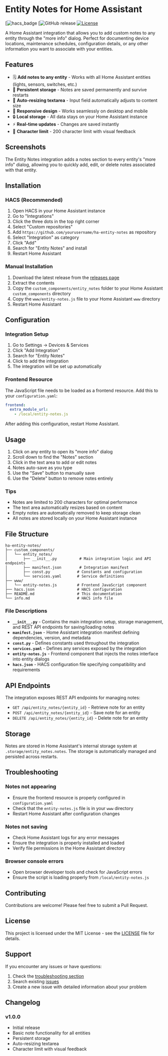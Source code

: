 
# Entity Notes for Home Assistant

[![hacs_badge](https://imgs.search.brave.com/a50DQgPTlWxzI2cGSgN1Pn2W0r19V94i_LgF89jgpws/rs:fit:500:0:1:0/g:ce/aHR0cHM6Ly9wZWF0/ZWFzZWEuZGUvYXNz/ZXRzL2ltYWdlcy9i/YWRnZS1nZW5lcmF0/b3ItbWFzdG9kb24t/YmxhY2std2l0aC1t/YXN0b2Rvbi1sb2dv/LW91dHB1dC5wbmc)
[![GitHub release](https://imgs.search.brave.com/9cPbqClqJLoEwVCZXmWRJGIwWNXr2Qmgudfwjc2KQj0/rs:fit:0:180:1:0/g:ce/aHR0cHM6Ly9kb2Nz/LmdpdGh1Yi5jb20v/YXNzZXRzL2NiLTEy/OTU4L2ltYWdlcy9o/ZWxwL3JlcG9zaXRv/cnkvYWN0aW9ucy10/YWItZ2xvYmFsLW5h/di11cGRhdGUucG5n)
[![License](https://img.shields.io/github/license/yourusername/ha-entity-notes.svg)](LICENSE)

A Home Assistant integration that allows you to add custom notes to any entity through the "more info" dialog. Perfect for documenting device locations, maintenance schedules, configuration details, or any other information you want to associate with your entities.

## Features

- 🗒️ **Add notes to any entity** - Works with all Home Assistant entities (lights, sensors, switches, etc.)
- 💾 **Persistent storage** - Notes are saved permanently and survive restarts
- 🎨 **Auto-resizing textarea** - Input field automatically adjusts to content size
- 📱 **Responsive design** - Works seamlessly on desktop and mobile
- 🔒 **Local storage** - All data stays on your Home Assistant instance
- ⚡ **Real-time updates** - Changes are saved instantly
- 🎯 **Character limit** - 200 character limit with visual feedback

## Screenshots

The Entity Notes integration adds a notes section to every entity's "more info" dialog, allowing you to quickly add, edit, or delete notes associated with that entity.

## Installation

### HACS (Recommended)

1. Open HACS in your Home Assistant instance
2. Go to "Integrations"
3. Click the three dots in the top right corner
4. Select "Custom repositories"
5. Add `https://github.com/yourusername/ha-entity-notes` as repository
6. Select "Integration" as category
7. Click "Add"
8. Search for "Entity Notes" and install
9. Restart Home Assistant

### Manual Installation

1. Download the latest release from the [releases page](https://github.com/yourusername/ha-entity-notes/releases)
2. Extract the contents
3. Copy the `custom_components/entity_notes` folder to your Home Assistant `custom_components` directory
4. Copy the `www/entity-notes.js` file to your Home Assistant `www` directory
5. Restart Home Assistant

## Configuration

### Integration Setup

1. Go to Settings → Devices & Services
2. Click "Add Integration"
3. Search for "Entity Notes"
4. Click to add the integration
5. The integration will be set up automatically

### Frontend Resource

The JavaScript file needs to be loaded as a frontend resource. Add this to your `configuration.yaml`:

```yaml
frontend:
  extra_module_url:
    - /local/entity-notes.js
```

After adding this configuration, restart Home Assistant.

## Usage

1. Click on any entity to open its "more info" dialog
2. Scroll down to find the "Notes" section
3. Click in the text area to add or edit notes
4. Notes auto-save as you type
5. Use the "Save" button to manually save
6. Use the "Delete" button to remove notes entirely

### Tips

- Notes are limited to 200 characters for optimal performance
- The text area automatically resizes based on content
- Empty notes are automatically removed to keep storage clean
- All notes are stored locally on your Home Assistant instance

## File Structure

```
ha-entity-notes/
├── custom_components/
│   └── entity_notes/
│       ├── __init__.py          # Main integration logic and API endpoints
│       ├── manifest.json        # Integration manifest
│       ├── const.py            # Constants and configuration
│       └── services.yaml       # Service definitions
├── www/
│   └── entity-notes.js         # Frontend JavaScript component
├── hacs.json                   # HACS configuration
├── README.md                   # This documentation
└── info.md                     # HACS info file
```

### File Descriptions

- **`__init__.py`** - Contains the main integration setup, storage management, and REST API endpoints for saving/loading notes
- **`manifest.json`** - Home Assistant integration manifest defining dependencies, version, and metadata
- **`const.py`** - Defines constants used throughout the integration
- **`services.yaml`** - Defines any services exposed by the integration
- **`entity-notes.js`** - Frontend component that injects the notes interface into entity dialogs
- **`hacs.json`** - HACS configuration file specifying compatibility and requirements

## API Endpoints

The integration exposes REST API endpoints for managing notes:

- `GET /api/entity_notes/{entity_id}` - Retrieve note for an entity
- `POST /api/entity_notes/{entity_id}` - Save note for an entity
- `DELETE /api/entity_notes/{entity_id}` - Delete note for an entity

## Storage

Notes are stored in Home Assistant's internal storage system at `.storage/entity_notes.notes`. The storage is automatically managed and persisted across restarts.

## Troubleshooting

### Notes not appearing
- Ensure the frontend resource is properly configured in `configuration.yaml`
- Check that the `entity-notes.js` file is in your `www` directory
- Restart Home Assistant after configuration changes

### Notes not saving
- Check Home Assistant logs for any error messages
- Ensure the integration is properly installed and loaded
- Verify file permissions in the Home Assistant directory

### Browser console errors
- Open browser developer tools and check for JavaScript errors
- Ensure the script is loading properly from `/local/entity-notes.js`

## Contributing

Contributions are welcome! Please feel free to submit a Pull Request.

## License

This project is licensed under the MIT License - see the [LICENSE](LICENSE) file for details.

## Support

If you encounter any issues or have questions:

1. Check the [troubleshooting section](#troubleshooting)
2. Search existing [issues](https://github.com/yourusername/ha-entity-notes/issues)
3. Create a new issue with detailed information about your problem

## Changelog

### v1.0.0
- Initial release
- Basic note functionality for all entities
- Persistent storage
- Auto-resizing textarea
- Character limit with visual feedback
